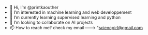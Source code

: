 - 👋 Hi, I’m @printkaouther
- 👀 I’m interested in machine learning and web developpement
- 🌱 I’m currently learning supervised learning and python
- 💞️ I’m looking to collaborate on AI projects
- 📫 How to reach me? check my email---> "sciencgirl@gmail.com

<!---
printkaouther/printkaouther is a ✨ special ✨ repository because its `README.md` (this file) appears on your GitHub profile.
You can click the Preview link to take a look at your changes.
--->
